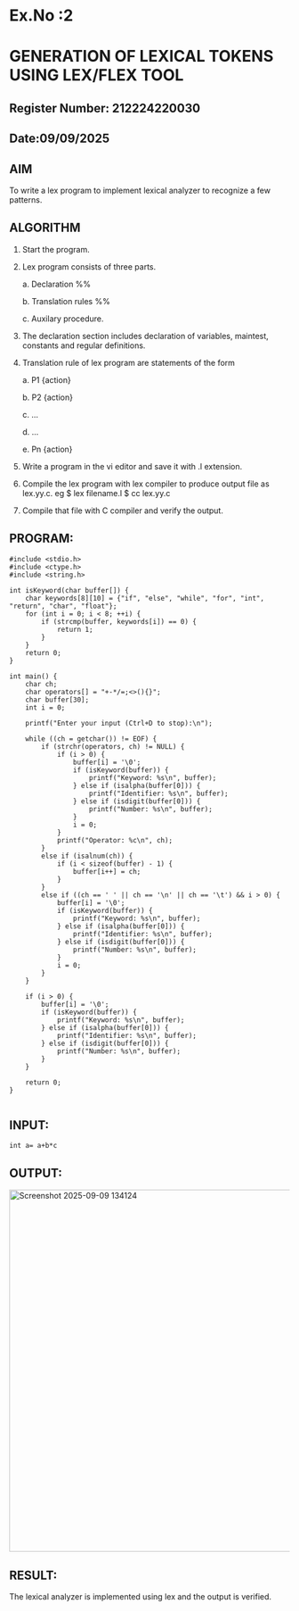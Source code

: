 # Ex.No :2
# GENERATION OF LEXICAL TOKENS USING LEX/FLEX TOOL
## Register Number: 212224220030
## Date:09/09/2025
## AIM
 To write a lex program to implement lexical analyzer to recognize a few patterns.
## ALGORITHM

1.	Start the program.

2.	Lex program consists of three parts.

     a.	Declaration %%

     b.	Translation rules %%

     c.	Auxilary procedure.

3.	The declaration section includes declaration of variables, maintest, constants and regular definitions.
4.	Translation rule of lex program are statements of the form

    a.	P1 {action}

    b.	P2 {action}

    c.	…

    d.	…

    e.	Pn {action}

5.	Write a program in the vi editor and save it with .l extension.

6.	Compile the lex program with lex compiler to produce output file as lex.yy.c. eg $ lex filename.l $ cc lex.yy.c
7.	Compile that file with C compiler and verify the output.

## PROGRAM:

```
#include <stdio.h>
#include <ctype.h>
#include <string.h>

int isKeyword(char buffer[]) {
    char keywords[8][10] = {"if", "else", "while", "for", "int", "return", "char", "float"};
    for (int i = 0; i < 8; ++i) {
        if (strcmp(buffer, keywords[i]) == 0) {
            return 1;
        }
    }
    return 0;
}

int main() {
    char ch;
    char operators[] = "+-*/=;<>(){}";
    char buffer[30];
    int i = 0;

    printf("Enter your input (Ctrl+D to stop):\n");

    while ((ch = getchar()) != EOF) {
        if (strchr(operators, ch) != NULL) {
            if (i > 0) {
                buffer[i] = '\0';
                if (isKeyword(buffer)) {
                    printf("Keyword: %s\n", buffer);
                } else if (isalpha(buffer[0])) {
                    printf("Identifier: %s\n", buffer);
                } else if (isdigit(buffer[0])) {
                    printf("Number: %s\n", buffer);
                }
                i = 0;
            }
            printf("Operator: %c\n", ch);
        } 
        else if (isalnum(ch)) {
            if (i < sizeof(buffer) - 1) {
                buffer[i++] = ch;
            }
        } 
        else if ((ch == ' ' || ch == '\n' || ch == '\t') && i > 0) {
            buffer[i] = '\0';
            if (isKeyword(buffer)) {
                printf("Keyword: %s\n", buffer);
            } else if (isalpha(buffer[0])) {
                printf("Identifier: %s\n", buffer);
            } else if (isdigit(buffer[0])) {
                printf("Number: %s\n", buffer);
            }
            i = 0;
        }
    }

    if (i > 0) {
        buffer[i] = '\0';
        if (isKeyword(buffer)) {
            printf("Keyword: %s\n", buffer);
        } else if (isalpha(buffer[0])) {
            printf("Identifier: %s\n", buffer);
        } else if (isdigit(buffer[0])) {
            printf("Number: %s\n", buffer);
        }
    }

    return 0;
}


```

## INPUT:

```
int a= a+b*c

```
## OUTPUT:

<img width="1108" height="649" alt="Screenshot 2025-09-09 134124" src="https://github.com/user-attachments/assets/8868a7ab-a115-4829-8b9a-0a320a98bb9e" />

## RESULT:
 The lexical analyzer is implemented using lex and the output is verified.
